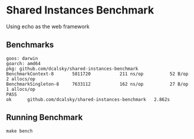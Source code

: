 Shared Instances Benchmark
======
Using echo as the web framework

## Benchmarks

```
goos: darwin
goarch: amd64
pkg: github.com/dcalsky/shared-instances-benchmark
BenchmarkContext-8     	 5811720	       211 ns/op	      52 B/op	       2 allocs/op
BenchmarkSingleton-8   	 7633112	       162 ns/op	      27 B/op	       1 allocs/op
PASS
ok  	github.com/dcalsky/shared-instances-benchmark	2.862s
```

## Running Benchmark

```shell
make bench
```